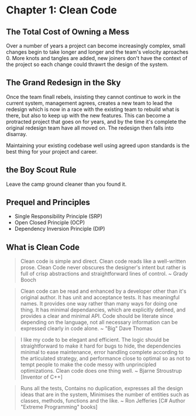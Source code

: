 # Chapter 1: Clean Code

## The Total Cost of Owning a Mess
Over a number of years a project can become increasingly complex, small changes begin to take longer and longer and the team's velocity aproaches 0. More knots and tangles are added, new joiners don't have the context of the project so each change could thrawrt the design of the system.

## The Grand Redesign in the Sky
Once the team finall rebels, insisting they cannot continue to work in the current system, management agrees, creates a new team to lead the redesign which is now in a race with the existing team to rebuild what is there, but also to keep up with the new features. This can become a protracted project that goes on for years, and by the time it's complete the original redesign team have all moved on. The redesign then falls into disarray.

Maintaining your existing codebase well using agreed upon standards is the best thing for your project and career.

## the Boy Scout Rule
Leave the camp ground cleaner than you found it.

## Prequel and Principles
- Single Responsibility Principle (SRP)
- Open Closed Principle (OCP)
- Dependency Inversion Principle (DIP)


## What is Clean Code
> Clean code is simple and direct. Clean code reads like a well-written prose. Clean Code never obscures the designer's intent but rather is full of crisp abstractions and straightforward lines of control. ~ Grady Booch

> Clean code can be read and enhanced by a developer other than it's original author. It has unit and acceptance tests. It has meaningful names. It provides one way rather than many ways for doing one thing. It has minimal dependancies, which are explicitly defined, and provides a clear and minimal API. Code should be literate since depending on the language, not all necessary information can be expressed clearly in code alone. ~ "Big" Dave Thomas

> I like my code to be elegant and efficient. The logic should be straightforward to make it hard for bugs to hide, the dependencies minimal to ease maintenance, error handling complete according to the articulated strategy, and performance close to optimal so as not to tempt people to make the code messy with unprincipled optimizations. Clean code does one thing well. ~ Bjarne Stroustrup [Inventor of C++]

> Runs all the tests, Contains no duplication, expresses all the design ideas that are in the system, Minimises the number of entities such as classes, methods, functions and the like. ~ Ron Jefferies [C# Author "Extreme Programming" books]